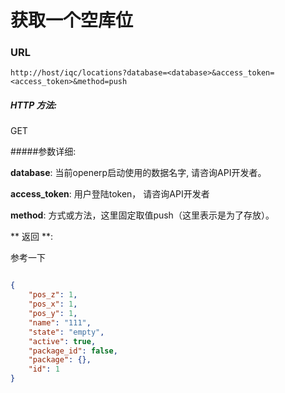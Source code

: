 # 获取一个空库位

### URL

`http://host/iqc/locations?database=<database>&access_token=<access_token>&method=push`

##### HTTP 方法:
GET

#####参数详细:

**database**: 当前openerp启动使用的数据名字, 请咨询API开发者。

**access_token**:  用户登陆token， 请咨询API开发者

**method**: 方式或方法，这里固定取值push（这里表示是为了存放）。

** 返回 **:

参考一下

``` json

{
    "pos_z": 1,
    "pos_x": 1,
    "pos_y": 1,
    "name": "111",
    "state": "empty",
    "active": true,
    "package_id": false,
    "package": {},
    "id": 1
}

```
